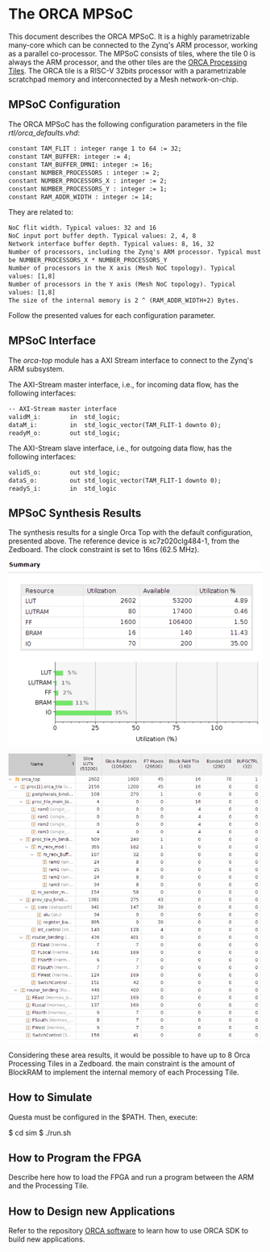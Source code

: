 # The ORCA MPSoC

This document describes the ORCA MPSoC. It is a highly parametrizable many-core
which can be connected to the Zynq's ARM processor, working as a parallel co-processor.
The MPSoC consists of tiles, where the tile 0 is always the ARM processor, and the other 
tiles are the [ORCA Processing Tiles](./processing-tile.md). The ORCA tile is a RISC-V 32bits processor with a parametrizable scratchpad memory and interconnected by a Mesh network-on-chip.

## MPSoC Configuration

The ORCA MPSoC has the following configuration parameters in the file *rtl/orca_defaults.vhd*:

    constant TAM_FLIT : integer range 1 to 64 := 32;
    constant TAM_BUFFER: integer := 4;
    constant TAM_BUFFER_DMNI: integer := 16;
    constant NUMBER_PROCESSORS : integer := 2;
    constant NUMBER_PROCESSORS_X : integer := 2;
    constant NUMBER_PROCESSORS_Y : integer := 1;
    constant RAM_ADDR_WIDTH : integer := 14;

They are related to:

    NoC flit width. Typical values: 32 and 16
    NoC input port buffer depth. Typical values: 2, 4, 8
    Network interface buffer depth. Typical values: 8, 16, 32
    Number of processors, including the Zynq's ARM processor. Typical must be NUMBER_PROCESSORS_X * NUMBER_PROCESSORS_Y
    Number of processors in the X axis (Mesh NoC topology). Typical values: [1,8]
    Number of processors in the Y axis (Mesh NoC topology). Typical values: [1,8]
    The size of the internal memory is 2 ^ (RAM_ADDR_WIDTH+2) Bytes.

Follow the presented values for each configuration parameter.

## MPSoC Interface

The *orca-top* module has a AXI Stream interface to connect to the Zynq's ARM subsystem.

The AXI-Stream master interface, i.e., for incoming data flow, has the following interfaces:

    -- AXI-Stream master interface 
    validM_i:        in  std_logic;
    dataM_i:         in  std_logic_vector(TAM_FLIT-1 downto 0);
    readyM_o:        out std_logic;

The AXI-Stream slave interface, i.e., for outgoing data flow, has the following interfaces:

    validS_o:        out std_logic;
    dataS_o:         out std_logic_vector(TAM_FLIT-1 downto 0);
    readyS_i:        in  std_logic


## MPSoC Synthesis Results

The synthesis results for a single Orca Top with the default configuration, presented above.
The reference device is xc7z020clg484-1, from the Zedboard. The clock constraint is set to 16ns (62.5 MHz).

![Area summary](images/area-summary.png)

![Area Hierarchy](images/design-hier.png)

Considering these area results, it would be possible to have up to 8 Orca Processing Tiles in a Zedboard. the main constraint is the amount of BlockRAM to implement the internal memory of each 
Processing Tile.

## How to Simulate

Questa must be configured in the $PATH. Then, execute:

$ cd sim
$ ./run.sh

## How to Program the FPGA

Describe here how to load the FPGA and run a program between the ARM and the Processing Tile.

## How to Design new Applications

Refer to the repository [ORCA software](https://github.com/andersondomingues/orca-software) to 
learn how to use ORCA SDK to build new applications.
